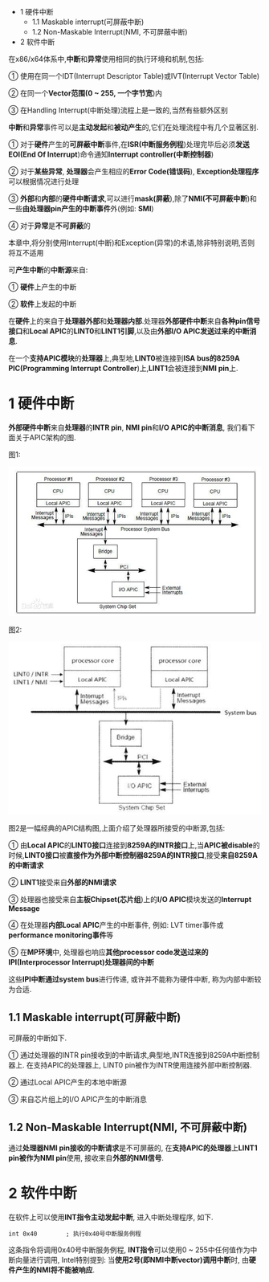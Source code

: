 - 1 硬件中断
    - 1.1 Maskable interrupt(可屏蔽中断)
    - 1.2 Non\-Maskable Interrupt(NMI, 不可屏蔽中断)
- 2 软件中断

在x86/x64体系中,**中断**和**异常**使用相同的执行环境和机制,包括:

① 使用在同一个IDT(Interrupt Descriptor Table)或IVT(Interrupt Vector Table)

② 在同一个**Vector范围(0 \~ 255, 一个字节宽**)内

③ 在Handling Interrupt(中断处理)流程上是一致的,当然有些额外区别

**中断**和**异常**事件可以是**主动发起**和**被动产生**的,它们在处理流程中有几个显著区别.

① 对于**硬件**产生的**可屏蔽中断**事件,在**ISR(中断服务例程**)处理完毕后必须**发送EOI(End Of Interrupt**)命令通知**Interrupt controller(中断控制器**)

② 对于**某些异常**, **处理器**会产生相应的**Error Code(错误码**), **Exception处理程序**可以根据情况进行处理

③ **外部**和**内部**的**硬件中断请求**,可以进行**mask(屏蔽**),除了**NMI(不可屏蔽中断**)和一些**由处理器pin产生的中断事件**外(例如: **SMI**)

④ 对于**异常**是**不可屏蔽**的

本章中,将分别使用Interrupt(中断)和Exception(异常)的术语,除非特别说明,否则将互不适用

可**产生中断**的**中断源**来自:

① **硬件**上产生的中断

② **软件**上发起的中断

在**硬件**上的来自于**处理器外部**和**处理器内部**.处理器**外部硬件中断**来自**各种pin信号接口**和**Local APIC**的**LINT0**和**LINT1引脚**,以及由**外部I/O APIC发送过来的中断消息**.

在一个**支持APIC模块**的**处理器**上,典型地,**LINT0**被连接到**ISA bus的8259A PIC(Programming Interrupt Controller**)上,**LINT1**会被连接到**NMI pin**上.

# 1 硬件中断

**外部硬件中断**来自**处理器**的**INTR pin**, **NMI pin**和**I/O APIC的中断消息**, 我们看下面关于APIC架构的图.

图1:

![config](./images/1.png)

图2:

![config](./images/2.png)

图2是一幅经典的APIC结构图,上面介绍了处理器所接受的中断源,包括:

① 由**Local APIC**的**LINT0接口**连接到**8259A的INTR接口**上,当**APIC被disable**的时候,**LINT0接口**被**直接作为外部中断控制器8259A的INTR接口**,接受**来自8259A的中断请求**

② **LINT1**接受来自**外部的NMI请求**

③ 处理器也接受来自**主板Chipset(芯片组**)上的**I/O APIC**模块发送的**Interrupt Message**

④ 在处理器**内部Local APIC**产生的中断事件, 例如: LVT timer事件或**performance monitoring事件**等

⑤ 在**MP环境**中, 处理器也响应**其他processor code发送过来的IPI(Interprocessor Interrupt)处理器间的中断**

这些**IPI中断通过system bus**进行传递, 或许并不能称为硬件中断, 称为内部中断较为合适.

## 1.1 Maskable interrupt(可屏蔽中断)

可屏蔽的中断如下.

① 通过处理器的INTR pin接收到的中断请求,典型地,INTR连接到8259A中断控制器上. 在支持APIC的处理器上, LINT0 pin被作为INTR使用连接外部中断控制器.

② 通过Local APIC产生的本地中断源

③ 来自芯片组上的I/O APIC产生的中断消息

## 1.2 Non-Maskable Interrupt(NMI, 不可屏蔽中断)

通过**处理器NMI pin接收的中断请求**是不可屏蔽的, 在**支持APIC的处理器**上**LINT1 pin被作为NMI pin**使用, 接收来自**外部的NMI信号**.

# 2 软件中断

在软件上可以使用**INT指令主动发起中断**, 进入中断处理程序, 如下.

```
int 0x40        ; 执行0x40号中断服务例程
```

这条指令将调用0x40号中断服务例程, **INT指令**可以使用0 \~ 255中任何值作为中断向量进行调用, Intel特别提到: 当**使用2号(即NMI中断vector)调用中断**时, 由**硬件产生的NMI将不能被响应**.